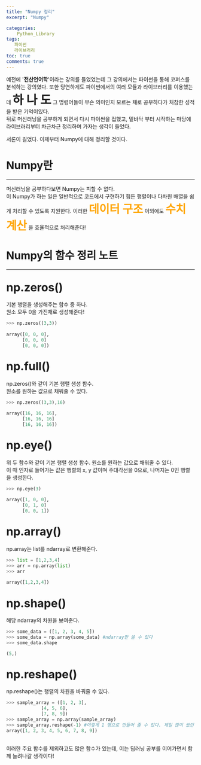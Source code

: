 ```yaml
---
title: "Numpy 정리"
excerpt: "Numpy"

categories:
    Python_Library
tags:
   파이썬
   라이브러리
toc: true
comments: true
---
```


    

예전에 '__전산언어학__'이라는 강의를 들었었는데 그 강의에서는 파이썬을 통해 코퍼스를 분석하는 강의였다.
  또한 당연하게도 파이썬에서의 여러 모듈과 라이브러리를  이용했는데 <strong><font size = 6>하 나 도</font></strong> 그 명령어들이 무슨 의미인지 모르는 채로 공부하다가 처참한  성적을 받은 기억이있다.  
뒤로 머신러닝을 공부하게 되면서 다시 파이썬을 접했고, 밑바닥 부터 시작하는 마당에  라이브러리부터 차근차근 정리하며 가자는 생각이 들었다.  
  
서론이 길었다. 이제부터 Numpy에 대해 정리할 것이다.  
    
# Numpy란  
---------
머신러닝을 공부하다보면 Numpy는 피할 수 없다.  
이 Numpy가 하는 일은 일반적으로 코드에서 구현하기 힘든 행렬이나 다차원 배열을 쉽게 처리할 수 있도록 지원한다.  이러한 <strong><span style="color:orange; font-size : 30px;">데이터 구조</span></strong> 이외에도 <strong><span style="color:orange; font-size : 30px;">수치 계산</span></strong>   을 효율적으로 처리해준다! 
  
  
# Numpy의 함수 정리 노트
   -----------------------------------------  
## <span style = "font-size : 30px">np.zeros()</span>

  기본 행렬을 생성해주는 함수 중 하나.  
  원소 모두 0을 가진채로 생성해준다!  
  
  ```python  
  >>> np.zeros((3,3))  
    
  array([0, 0, 0],
        [0, 0, 0]
        [0, 0, 0])
  ```

##  <span style = "font-size : 30px">np.full()</span>  
 
  np.zeros()와 같이 기본 행렬 생성 함수.  
  원소를 원하는 값으로 채워줄 수 있다.  

  ```python  
  >>> np.zeros((3,3),16)  
    
  array([16, 16, 16],
        [16, 16, 16]
        [16, 16, 16])
  ```  

##  <span style = "font-size : 30px">np.eye()</span>  
     

  위 두 함수와 같이 기본 행렬 생성 함수.
  원소를 원하는 값으로 채워줄 수 있다.  
  이 때 인자로 들어가는 값은 행렬의 x, y 값이며 주대각선을 0으로, 나머지는 0인 행렬을 생성한다.  
  ```python  
  >>> np.eye(3)  
    
  array([1, 0, 0],
        [0, 1, 0]
        [0, 0, 1])
  ``` 
##  <span style = "font-size : 30px">np.array()</span>  
 
  np.array는 list를 ndarray로 변환해준다. 

  ```python  
  >>> list = [1,2,3,4]
  >>> arr = np.array(list)
  >>> arr   
    
  array([1,2,3,4])
  ```  
##  <span style = "font-size : 30px">np.shape()</span>  
 
  해당 ndarray의 차원을 보여준다. 

  ```python  
  >>> some_data = ([1, 2, 3, 4, 5])  
  >>> some_data = np.array(some_data) #ndarray만 쓸 수 있다
  >>> some_data.shape  

  (5,)
  ```  
##  <span style = "font-size : 30px">np.reshape()</span>  
 
  np.reshape()는 행렬의 차원을 바꿔줄 수 있다.   

  ```python  
  >>> sample_array = ([1, 2, 3],
               [4, 5, 6],
               [7, 8, 9])   
  >>> sample_array = np.array(sample_array)
  >>> sample_array.reshape(-1) #이렇게 1 행으로 만들어 줄 수 있다. 제일 많이 썼던 것 같다.
array([1, 2, 3, 4, 5, 6, 7, 8, 9])
    
  ```  
  이러한 주요 함수를 제외하고도 많은 함수가 있는데, 이는 딥러닝 공부를 이어가면서 함께 늘려나갈 생각이다!


  
  
  
  



